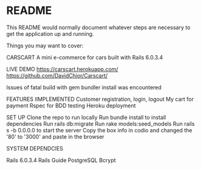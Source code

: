 # README

This README would normally document whatever steps are necessary to get the
application up and running.

Things you may want to cover:

CARSCART
A mini e-commerce for cars built with Rails 6.0.3.4

LIVE DEMO
https://carscart.herokuapp.com/
https://github.com/DavidChior/Carscart/

Issues of fatal build with gem bundler install was encountered

FEATURES IIMPLEMENTED
Customer registration, login, logout
My cart for payment
Rspec for BDD testing
Heroku deployment

SET UP
Clone the repo to run locally
Run bundle install to install dependencies
Run rails db:migrate
Run rake models:seed_models
Run rails s -b 0.0.0.0 to start the server
Copy the box info in codio and changed the '80' to '3000' and paste in the browser

SYSTEM DEPENDCIES

Rails 6.0.3.4 Rails Guide
PostgreSQL
Bcrypt

